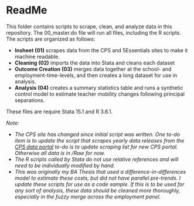 # ReadMe

This folder contains scripts to scrape, clean, and analyze data in this repository. The 00_master.do file will run all files, including the R scripts. The scripts are organized as follows:

- **Insheet (01)** scrapes data from the CPS and 5Essentials sites to make it machine readable.
- **Cleaning (02)** imports the data into Stata and cleans each dataset
- **Outcome Creation (03)** merges data together at the school- and employment-time-levels, and then creates a long dataset for use in analysis.
- **Analysis (04)** creates a summary statistics table and runs a synthetic control model to estimate teacher mobility changes following principal separations.

These files are require Stata 15.1 and R 3.6.1. 

*Note:*
-	*The CPS site has changed since initial script was written. One to-do item is to update the script that scrapes yearly data releases from the [CPS data portal](https://cps.edu/SchoolData/Pages/SchoolData.aspx) to-do is to update scraping list for new CPS portal. Otherwise all data is in /Raw for now.*
- *The R scripts called by Stata do not use relative references and will need to be individually modified by hand.*
- *This was originally my BA Thesis that used a difference-in-differences model to estimate these costs, but did not have parallel pre-trends. I update these scripts for use as a code sample. If this is to be used for any sort of analysis, these data should be cleaned more thoroughly, especially in the fuzzy merge across the employment panel.*

